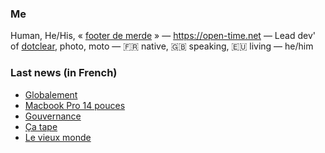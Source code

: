 ### Me

Human, He/His, « [footer de merde](https://open-time.net/post/2013/07/17/La-veritable-histoire-du-Footer-de-merde-) » — https://open-time.net — Lead dev' of [dotclear](https://git.dotclear.org/dev/dotclear), photo, moto — 🇫🇷 native, 🇬🇧 speaking, 🇪🇺 living — he/him

### Last news (in French)

<!-- BLOG-POST-LIST:START -->
- [Globalement](https://open-time.net/post/2022/11/25/Globalement)
- [Macbook Pro 14 pouces](https://open-time.net/post/2022/11/24/Macbook-Pro-14-pouces)
- [Gouvernance](https://open-time.net/post/2022/11/23/Gouvernance)
- [Ça tape](https://open-time.net/post/2022/11/22/Ca-tape)
- [Le vieux monde](https://open-time.net/post/2022/11/21/Le-vieux-monde)
<!-- BLOG-POST-LIST:END -->
